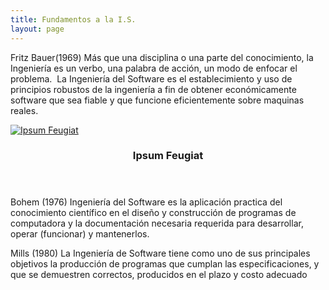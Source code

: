 ```yaml
---
title: Fundamentos a la I.S.
layout: page
---
```

Fritz Bauer(1969)
Más que una disciplina o una parte del conocimiento, la Ingeniería es un verbo, una palabra de acción, un modo de enfocar el problema. ​
La Ingeniería del Software es el establecimiento y uso de principios robustos de la ingeniería a fin de obtener económicamente software que sea fiable y que funcione eficientemente sobre maquinas reales.
<div class="row">
    <div class="4u 12u$(mobile)">
      <div class="item">
        <a href="#" class="image fit"><img src="{{ 'assets/images/Fritz Bauer.jpg' | relative_url }}" alt="Ipsum Feugiat" /></a>
        <header>
          <h3>Ipsum Feugiat</h3>
        </header>

Bohem (1976)
Ingeniería del Software es la aplicación practica del conocimiento científico en el diseño y construcción de programas de computadora y la documentación necesaria requerida para desarrollar, operar (funcionar) y mantenerlos.

Mills (1980)
La Ingeniería de Software tiene como uno de sus principales objetivos la producción de programas que cumplan las especificaciones, y que se demuestren correctos, producidos en el plazo y costo adecuado​
